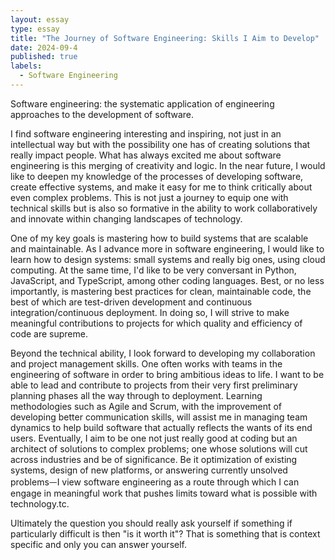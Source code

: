 ```yaml
---
layout: essay
type: essay
title: "The Journey of Software Engineering: Skills I Aim to Develop"
date: 2024-09-4
published: true
labels:
  - Software Engineering
---
```


Software engineering: the systematic application of engineering approaches to the development of software.

I find software engineering interesting and inspiring, not just in an intellectual way but with the possibility one has of creating solutions that really impact people. What has always excited me about software engineering is this merging of creativity and logic. In the near future, I would like to deepen my knowledge of the processes of developing software, create effective systems, and make it easy for me to think critically about even complex problems. This is not just a journey to equip one with technical skills but is also so formative in the ability to work collaboratively and innovate within changing landscapes of technology. 

One of my key goals is mastering how to build systems that are scalable and maintainable. As I advance more in software engineering, I would like to learn how to design systems: small systems and really big ones, using cloud computing. At the same time, I'd like to be very conversant in Python, JavaScript, and TypeScript, among other coding languages. Best, or no less importantly, is mastering best practices for clean, maintainable code, the best of which are test-driven development and continuous integration/continuous deployment. In doing so, I will strive to make meaningful contributions to projects for which quality and efficiency of code are supreme. 

Beyond the technical ability, I look forward to developing my collaboration and project management skills. One often works with teams in the engineering of software in order to bring ambitious ideas to life. I want to be able to lead and contribute to projects from their very first preliminary planning phases all the way through to deployment. Learning methodologies such as Agile and Scrum, with the improvement of developing better communication skills, will assist me in managing team dynamics to help build software that actually reflects the wants of its end users. Eventually, I aim to be one not just really good at coding but an architect of solutions to complex problems; one whose solutions will cut across industries and be of significance. Be it optimization of existing systems, design of new platforms, or answering currently unsolved problemsᅳI view software engineering as a route through which I can engage in meaningful work that pushes limits toward what is possible with technology.tc.

Ultimately the question you should really ask yourself if something if particularly difficult is then "is it worth it"? That is something that is context specific and only you can answer yourself.
